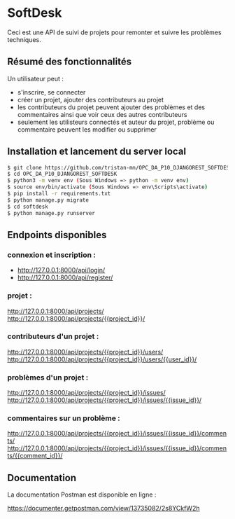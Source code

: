 # SoftDesk

Ceci est une API de suivi de projets pour remonter et suivre les problèmes techniques.

## Résumé des fonctionnalités

Un utilisateur peut : 
- s'inscrire, se connecter  
- créer un projet, ajouter des contributeurs au projet
- les contributeurs du projet peuvent ajouter des problèmes et des commentaires ainsi que voir ceux des autres contributeurs
- seulement les utilisteurs connectés et auteur du projet, problème ou commentaire peuvent les modifier ou supprimer

## Installation et lancement du server local

```bash
$ git clone https://github.com/tristan-mn/OPC_DA_P10_DJANGOREST_SOFTDESK.git
$ cd OPC_DA_P10_DJANGOREST_SOFTDESK
$ python3 -m venv env (Sous Windows => python -m venv env)
$ source env/bin/activate (Sous Windows => env\Scripts\activate)
$ pip install -r requirements.txt
$ python manage.py migrate
$ cd softdesk
$ python manage.py runserver
```

## Endpoints disponibles

### connexion et inscription :

- http://127.0.0.1:8000/api/login/
- http://127.0.0.1:8000/api/register/  

### projet : 
http://127.0.0.1:8000/api/projects/
http://127.0.0.1:8000/api/projects/{{project_id}}/  

### contributeurs d'un projet :
http://127.0.0.1:8000/api/projects/{{project_id}}/users/
http://127.0.0.1:8000/api/projects/{{project_id}}/users/{{user_id}}/

### problèmes d'un projet :
http://127.0.0.1:8000/api/projects/{{project_id}}/issues/
http://127.0.0.1:8000/api/projects/{{project_id}}/issues/{{issue_id}}/

### commentaires sur un problème : 
http://127.0.0.1:8000/api/projects/{{project_id}}/issues/{{issue_id}}/comments/
http://127.0.0.1:8000/api/projects/{{project_id}}/issues/{{issue_id}}/comments/{{comment_id}}/


## Documentation

La documentation Postman est disponible en ligne :

https://documenter.getpostman.com/view/13735082/2s8YCkfW2h


